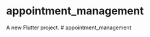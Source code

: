 # appointment_management

A new Flutter project.
#   a p p o i n t m e n t _ m a n a g e m e n t  
 